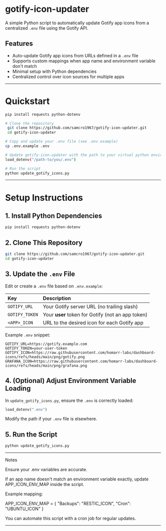 # gotify-icon-updater

A simple Python script to automatically update Gotify app icons from a centralized `.env` file using the Gotify API.

## Features

- Auto-update Gotify app icons from URLs defined in a `.env` file
- Supports custom mappings when app name and environment variable don't match
- Minimal setup with Python dependencies
- Centralized control over icon sources for multiple apps

---

# Quickstart

```bash
pip install requests python-dotenv

# Clone the repository
 git clone https://github.com/samcro1967/gotify-icon-updater.git
 cd gotify-icon-updater

# Copy and update your .env file (see .env.example)
cp .env.example .env

# Update gotify-icon-updater with the path to your virtual python environment
load_dotenv("/path-to/you/.env")

# Run the script
python update_gotify_icons.py
```

---

# Setup Instructions

## 1. Install Python Dependencies
```bash
pip install requests python-dotenv
```

## 2. Clone This Repository
```bash
git clone https://github.com/samcro1967/gotify-icon-updater.git
cd gotify-icon-updater
```

## 3. Update the `.env` File
Edit or create a `.env` file based on `.env.example`:

| Key | Description |
|:----|:------------|
| `GOTIFY_URL` | Your Gotify server URL (no trailing slash) |
| `GOTIFY_TOKEN` | Your **user** token for Gotify (not an app token) |
| `<APP>_ICON` | URL to the desired icon for each Gotify app |

Example `.env` snippet:
```dotenv
GOTIFY_URL=https://gotify.example.com
GOTIFY_TOKEN=your-user-token
GOTIFY_ICON=https://raw.githubusercontent.com/homarr-labs/dashboard-icons/refs/heads/main/png/gotify.png
GRAFANA_ICON=https://raw.githubusercontent.com/homarr-labs/dashboard-icons/refs/heads/main/png/grafana.png
```

## 4. (Optional) Adjust Environment Variable Loading
In `update_gotify_icons.py`, ensure the `.env` is correctly loaded:
```python
load_dotenv(".env")
```

Modify the path if your `.env` file is elsewhere.

## 5. Run the Script
```bash
python update_gotify_icons.py
```

---

Notes

Ensure your .env variables are accurate.

If an app name doesn't match an environment variable exactly, update APP_ICON_ENV_MAP inside the script.

Example mapping:

APP_ICON_ENV_MAP = {
    "Backups": "RESTIC_ICON",
    "Cron": "UBUNTU_ICON"
}

You can automate this script with a cron job for regular updates.

---
